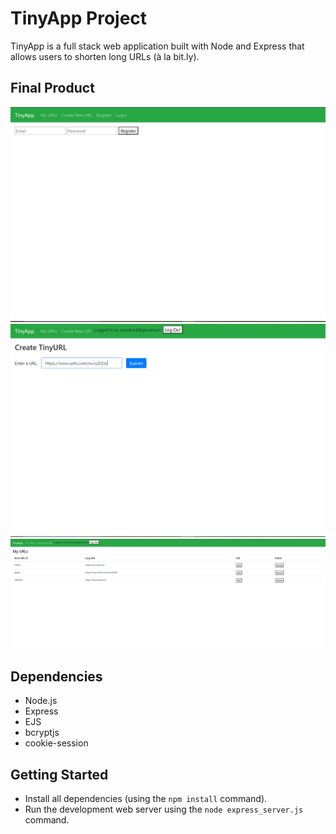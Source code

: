 # TinyApp Project

TinyApp is a full stack web application built with Node and Express that allows users to shorten long URLs (à la bit.ly).

## Final Product

!["Register Page"](https://github.com/DaniyarBazakov/tinyapp/blob/master/docs/Register.PNG?raw=true)
!["Add new URL"](https://github.com/DaniyarBazakov/tinyapp/blob/master/docs/New.PNG?raw=true)
!["View all your URLs"](https://github.com/DaniyarBazakov/tinyapp/blob/master/docs/urls.PNG?raw=true)

## Dependencies

- Node.js
- Express
- EJS
- bcryptjs
- cookie-session

## Getting Started

- Install all dependencies (using the `npm install` command).
- Run the development web server using the `node express_server.js` command.